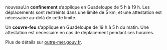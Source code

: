 <div class="conseil conseil-jaune">

<span class="nouveau">nouveau</span>Un **confinement** s’applique en Guadeloupe de 5 h à 19 h. Les déplacements sont restreints dans une limite de 5 km, et une attestation est nécessaire au-delà de cette limite.

Un **couvre-feu** s’applique en Guadeloupe de 19 h à 5 h du matin. Une attestation est nécessaire en cas de déplacement pendant ces horaires.

Plus de détails sur [outre-mer.gouv.fr](https://outre-mer.gouv.fr/informations-coronavirus#Gwada).

</div>
